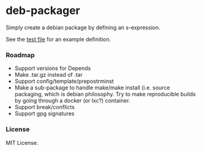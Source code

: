 # deb-packager

Simply create a debian package by defining an s-expression.

See the [test file](t/deb-packager.lisp) for an example definition.


### Roadmap

- Support versions for Depends
- Make .tar.gz instead of .tar
- Support config/template/prepostrminst
- Make a sub-package to handle make/make install (i.e. source
packaging, which is debian philosophy. Try to make reproducible builds
by going through a docker (or lxc?) container.
- Support break/conflicts
- Support gpg signatures

### License

MIT License.
